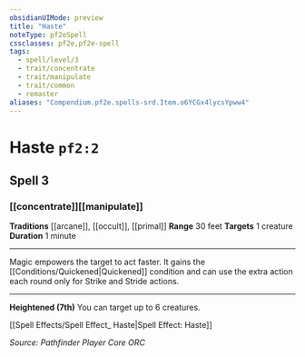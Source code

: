 ```yaml
---
obsidianUIMode: preview
title: "Haste"
noteType: pf2eSpell
cssclasses: pf2e,pf2e-spell
tags:
  - spell/level/3
  - trait/concentrate
  - trait/manipulate
  - trait/common
  - remaster
aliases: "Compendium.pf2e.spells-srd.Item.o6YCGx4lycsYpww4" 
---
```

# Haste  `pf2:2`  
## Spell 3
### [[concentrate]][[manipulate]]
**Traditions** [[arcane]], [[occult]], [[primal]]
**Range** 30 feet
**Targets** 1 creature
**Duration** 1 minute
* * * 
Magic empowers the target to act faster. It gains the [[Conditions/Quickened|Quickened]] condition and can use the extra action each round only for Strike and Stride actions.

* * *

**Heightened (7th)** You can target up to 6 creatures.

[[Spell Effects/Spell Effect_ Haste|Spell Effect: Haste]]

*Source: Pathfinder Player Core*
*ORC*